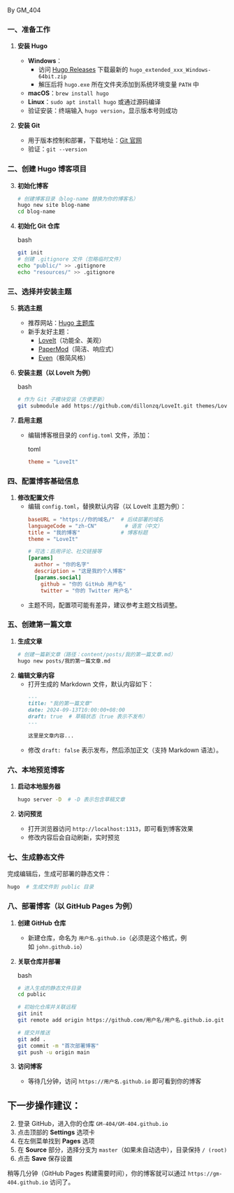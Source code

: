 By GM_404
### **一、准备工作**

1. **安装 Hugo**
    
    - **Windows**：
        - 访问 [Hugo Releases](https://github.com/gohugoio/hugo/releases) 下载最新的 `hugo_extended_xxx_Windows-64bit.zip`
        - 解压后将 `hugo.exe` 所在文件夹添加到系统环境变量 `PATH` 中
    - **macOS**：`brew install hugo`
    - **Linux**：`sudo apt install hugo` 或通过源码编译
    - 验证安装：终端输入 `hugo version`，显示版本号则成功
2. **安装 Git**
    
    - 用于版本控制和部署，下载地址：[Git 官网](https://git-scm.com/)
    - 验证：`git --version`
### **二、创建 Hugo 博客项目**

3. **初始化博客**
    
    ```bash
    # 创建博客目录（blog-name 替换为你的博客名）
    hugo new site blog-name
    cd blog-name
    ```
4. **初始化 Git 仓库**
    
    bash
    
    ```bash
    git init
    # 创建 .gitignore 文件（忽略临时文件）
    echo "public/" >> .gitignore
    echo "resources/" >> .gitignore
    ```
### **三、选择并安装主题**

5. **挑选主题**
    
    - 推荐网站：[Hugo 主题库](https://themes.gohugo.io/)
    - 新手友好主题：
        - [LoveIt](https://themes.gohugo.io/themes/loveit/)（功能全、美观）
        - [PaperMod](https://themes.gohugo.io/themes/hugo-papermod/)（简洁、响应式）
        - [Even](https://themes.gohugo.io/themes/even/)（极简风格）
6. **安装主题（以 LoveIt 为例）**
    
    bash
    
    ```bash
    # 作为 Git 子模块安装（方便更新）
    git submodule add https://github.com/dillonzq/LoveIt.git themes/LoveIt
    ```
7. **启用主题**
    
    - 编辑博客根目录的 `config.toml` 文件，添加：
        
        toml
        
        ```toml
        theme = "LoveIt"
        ```
### **四、配置博客基础信息**

1. **修改配置文件**
    - 编辑 `config.toml`，替换默认内容（以 LoveIt 主题为例）：
        ```toml
        baseURL = "https://你的域名/"  # 后续部署的域名
        languageCode = "zh-CN"         # 语言（中文）
        title = "我的博客"             # 博客标题
        theme = "LoveIt"
        
        # 可选：启用评论、社交链接等
        [params]
          author = "你的名字"
          description = "这是我的个人博客"
          [params.social]
            github = "你的 GitHub 用户名"
            twitter = "你的 Twitter 用户名"
        ```
    - 主题不同，配置项可能有差异，建议参考主题文档调整。
### **五、创建第一篇文章**

1. **生成文章**
    ```bash
    # 创建一篇新文章（路径：content/posts/我的第一篇文章.md）
    hugo new posts/我的第一篇文章.md
    ```
2. **编辑文章内容**
    - 打开生成的 Markdown 文件，默认内容如下：
        ```markdown
        ---
        title: "我的第一篇文章"
        date: 2024-09-13T10:00:00+08:00
        draft: true  # 草稿状态（true 表示不发布）
        ---
        
        这里是文章内容...
        ```
    - 修改 `draft: false` 表示发布，然后添加正文（支持 Markdown 语法）。
### **六、本地预览博客**

1. **启动本地服务器**

    ```bash
    hugo server -D  # -D 表示包含草稿文章
    ```
1. **访问预览**
    - 打开浏览器访问 `http://localhost:1313`，即可看到博客效果
    - 修改内容后会自动刷新，实时预览
### **七、生成静态文件**

完成编辑后，生成可部署的静态文件：

```bash
hugo  # 生成文件到 public 目录
```
### **八、部署博客（以 GitHub Pages 为例）**

1. **创建 GitHub 仓库**
    
    - 新建仓库，命名为 `用户名.github.io`（必须是这个格式，例如 `john.github.io`）
2. **关联仓库并部署**
    
    bash
    
    ```bash
    # 进入生成的静态文件目录
    cd public
    
    # 初始化仓库并关联远程
    git init
    git remote add origin https://github.com/用户名/用户名.github.io.git
    
    # 提交并推送
    git add .
    git commit -m "首次部署博客"
    git push -u origin main
    ```
1. **访问博客**
    
    - 等待几分钟，访问 `https://用户名.github.io` 即可看到你的博客
 ## 下一步操作建议：

2. 登录 GitHub，进入你的仓库 `GM-404/GM-404.github.io`
3. 点击顶部的 **Settings** 选项卡
4. 在左侧菜单找到 **Pages** 选项
5. 在 **Source** 部分，选择分支为 `master`（如果未自动选中），目录保持 `/ (root)`
6. 点击 **Save** 保存设置

  

稍等几分钟（GitHub Pages 构建需要时间），你的博客就可以通过 `https://gm-404.github.io` 访问了。